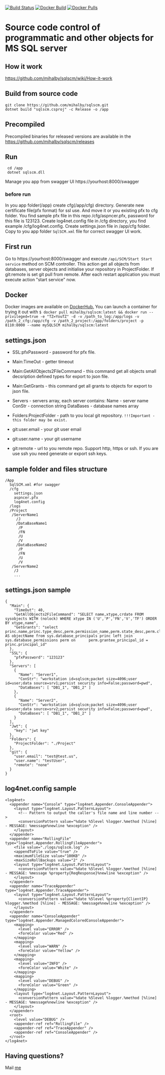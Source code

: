 [![Build Status](https://travis-ci.com/mihalby/sqlscm.svg?branch=master)](https://travis-ci.com/mihalby/sqlscm)
[![Docker Build](https://img.shields.io/docker/automated/mihalby/sqlscm.svg)](https://hub.docker.com/r/mihalby/sqlscm)
[![Docker Pulls](https://img.shields.io/docker/pulls/mihalby/sqlscm.svg)](https://hub.docker.com/r/mihalby/sqlscm)
# Source code control of programmatic and other objects for MS SQL server

## How it work
https://github.com/mihalby/sqlscm/wiki/How-it-work

## Build from source code
 ```
 git clone https://github.com/mihalby/sqlscm.git
 dotnet build "sqlscm.csproj" -c Release -o /app
 ```
## Precompiled
 Precompiled binaries for released versions are available in the https://github.com/mihalby/sqlscm/releases
## Run
```
 cd /app
 dotnet sqlscm.dll
```
Manage you app from swagger UI https://yourhost:8000/swagger

### before run
In you app folder(/app) create cfg(/app/cfg) directory. Generate new certificate file(pfx format) for ssl use. And move it or you existing pfx to cfg folder.  You find sample pfx file in this repo /cfg/aspncer.pfx, password for this file is 123123. 
Create log4net.config file in /cfg directory, you find example /cfg/log4net.config.
Create settings.json file in /app/cfg folder. Copy to you app folder `SqlSCM.xml` file for correct swagger UI work.

## First run
Go to https://yourhost:8000/swagger and execute `/api/SCM/Start Start service` method on SCM controller. This action get all objects from databases, server objects and initialise
your repository in ProjectFolder. If git:remote is set git pull from remote. After each restart application you must execute action "start service" now.

## Docker
Docker images are available on [DockerHub.](https://hub.docker.com/r/mihalby/sqlscm)
You can launch a container for trying it out with
`$ docker pull mihalby/sqlscm:latest && docker run --privileged=true -e "TZ=YouTZ" -d -v /path_to_log:/app/logs -v /path_2_cfg:/app/cfg -v /path_2_project:/app/folders/project -p 8110:8000 --name mySQLSCM mihalby/sqlscm:latest`

## settings.json
- SSL:pfxPassword - password for pfx file.

- Main:TimeOut - getter timeout
- Main:GetAllObjects2FileCommand - this command get all objects small decsription defined types for export to json file.
- Main:GetGrants - this command get all grants to objects for export to json file.

- Servers - servers array, each server contains:
  Name - server name
  ConStr - connection string
  DataBases - database names array

- Folders:ProjectFolder - path to you local git repository. 
`!!!Important - this folder may be exist.`

- git:user.email - your git user email
- git:user.name - your git username
- git:remote - url to you remote repo. Support http, https or ssh. If you are use ssh you need generate or export ssh keys.

## sample folder and files structure
```
/App
  SqlSCM.xml #for swagger
  /cfg
    settings.json
    aspncer.pfx
    log4net.config
  /logs
  /Project
   /ServerName1
     /J
     /DataBaseName1
      /P
      /FN
	  /U
	  /V
	 /DataBaseName2
      /P
      /FN
	  /U
	  /V 
   /ServerName2
    /J
	...
```
## settings.json sample
```
{
  "Main": {
    "TimeOut": 40,
    "GetAllObjects2FileCommand": "SELECT name,xtype,crdate FROM sysobjects WITH (nolock) WHERE xtype IN ('U','P','FN','V','TF') ORDER BY xtype,name",
    "GetGrants": "select  princ.name,princ.type_desc,perm.permission_name,perm.state_desc,perm.class_desc,object_name(perm.major_id) AS objectName from sys.database_principals princ left join sys.database_permissions perm on      perm.grantee_principal_id = princ.principal_id"
  },
  "SSL": {
    "pfxPassword": "123123"
  },
  "Servers": [
    {
      "Name": "Server1",
      "ConStr": "workstation id=sqlscm;packet size=4096;user id=user;data source=srv1;persist security info=False;password=pwd",
      "DataBases": [ "DB1_1", "DB1_2" ]
    },
    {
      "Name": "Server2",
      "ConStr": "workstation id=sqlscm;packet size=4096;user id=user;data source=srv2;persist security info=False;password=pwd",
      "DataBases": [ "DB1_1", "DB1_2" ]
    }
  ],
  "Jwt": {
    "key": "jwt key"
  },
  "Folders": {
    "ProjectFolder": "./Project"
  },
  "git": {
    "user.email": "test@test.us",
    "user.name": "testUser",
    "remote": "none"
  }
}
```
## log4net.config sample
```
<log4net>
  <appender name="Console" type="log4net.Appender.ConsoleAppender">
    <layout type="log4net.Layout.PatternLayout">
      <!-- Pattern to output the caller's file name and line number -->
      <conversionPattern value="%date %5level %logger.%method [%line] - MESSAGE: %message%newline %exception" />
    </layout>
  </appender>
  <appender name="RollingFile" type="log4net.Appender.RollingFileAppender">
    <file value="./logs/sqlscm.log" />
    <appendToFile value="true" />
    <maximumFileSize value="100KB" />
    <maxSizeRollBackups value="2" />
    <layout type="log4net.Layout.PatternLayout">
      <conversionPattern value="%date %5level %logger.%method [%line] - MESSAGE: %message %property{ReqResponse}%newline %exception" />
    </layout>
  </appender>
  <appender name="TraceAppender" type="log4net.Appender.TraceAppender">
    <layout type="log4net.Layout.PatternLayout">
      <conversionPattern value="%date %5level %property{ClientIP} %logger.%method [%line] - MESSAGE: %message%newline %exception" />
    </layout>
  </appender>
  <appender name="ConsoleAppender" type="log4net.Appender.ManagedColoredConsoleAppender">
    <mapping>
      <level value="ERROR" />
      <foreColor value="Red" />
    </mapping>
    <mapping>
      <level value="WARN" />
      <foreColor value="Yellow" />
    </mapping>
    <mapping>
      <level value="INFO" />
      <foreColor value="White" />
    </mapping>
    <mapping>
      <level value="DEBUG" />
      <foreColor value="Green" />
    </mapping>
    <layout type="log4net.Layout.PatternLayout">
      <conversionPattern value="%date %5level %logger.%method [%line] - MESSAGE: %message%newline %exception" />
    </layout>
  </appender>
  <root>
    <level value="DEBUG" />
    <appender-ref ref="RollingFile" />
    <appender-ref ref="TraceAppender" />
    <appender-ref ref="ConsoleAppender" />
  </root>
</log4net>
```
## Having questions? 
Mail [me](mail:mihalby@gmail.com)